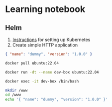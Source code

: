 # Learning notebook

## Helm

1. [Instructions](./pages/helm/setting-up.md) for setting up Kubernetes
2. Create simple HTTP application

```json
{ "name": "dummy", "version": "1.0.0" }
```

```bash
docker pull ubuntu:22.04

docker run -dt --name dev-box ubuntu:22.04

docker exec -it dev-box /bin/bash

mkdir /www
cd /www
echo '{ "name": "dummy", "version": "1.0.0" }'

```
